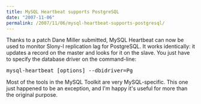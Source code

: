```yaml
---
title: MySQL Heartbeat supports PostgreSQL
date: "2007-11-06"
permalink: /2007/11/06/mysql-heartbeat-supports-postgresql/
---
```

Thanks to a patch Dane Miller submitted, MySQL Heartbeat can now be used to monitor Slony-I replication lag for PostgreSQL. It works identically: it updates a record on the master and looks for it on the slave. You just have to specify the database driver on the command-line:

<pre>mysql-heartbeat [options] --dbidriver=Pg</pre>

Most of the tools in the MySQL Toolkit are very MySQL-specific. This one just happened to be an exception, and I'm happy it's useful for more than the original purpose.
